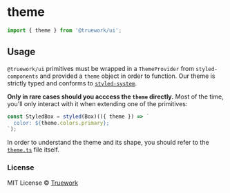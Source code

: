 # theme

```js
import { theme } from '@truework/ui';
```

## Usage

`@truework/ui` primitives must be wrapped in a `ThemeProvider` from
`styled-components` and provided a `theme` object in order to function. Our
theme is strictly typed and conforms to
[`styled-system`](https://styled-system.com/).

**Only in rare cases should you acccess the `theme` directly.** Most of the
time, you'll only interact with it when extending one of the primitives:

```jsx
const StyledBox = styled(Box)(({ theme }) => `
  color: ${theme.colors.primary};
`);
```

In order to understand the theme and its shape, you should refer to the
[`theme.ts`](https://github.com/truework/ui/blob/master/packages/ui/src/theme.ts)
file itself.

### License

MIT License © [Truework](https://truework.com)
